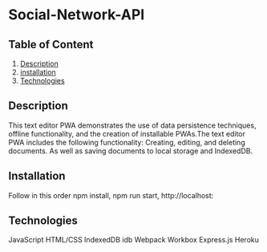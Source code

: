 # Social-Network-API
## Table of Content 
1. [Description](#description)
2. [installation](#installation)
3. [Technologies](#technologies)


<a name = "description"></a>
## Description
This text editor PWA demonstrates the use of data persistence techniques, offline functionality, and the creation of installable PWAs.The text editor PWA includes the following functionality: Creating, editing, and deleting documents. As well as
saving documents to local storage and IndexedDB.

<a name = "installation"></a>
## Installation
Follow in this order npm install,
npm run start,
http://localhost:

<a name = "technologies"></a>
## Technologies
JavaScript
HTML/CSS
IndexedDB
idb 
Webpack
Workbox
Express.js
Heroku

